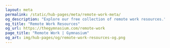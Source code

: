 ```yaml
---
layout: meta
permalink: /static/hub-pages/meta/remote-work-meta/
og_description: "Explore our free collection of remote work resources."
og_title: "Remote Work Resources"
og_url: https://thegymnasium.com/remote-work
page_title: "Remote Work | Gymnasium"
og_art: img/hub-pages/og/remote-work-resources-og.png
---
```

